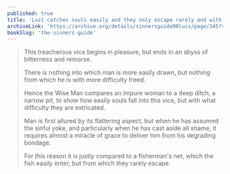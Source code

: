 ```yaml
---
published: true
title: 'Lust catches souls easily and they only escape rarely and with great difficulty'
archiveLink: 'https://archive.org/details/sinnersguide00luis/page/345?view=theater'
bookSlug: 'the-sinners-guide'
---
```


> This treacherous vice begins in pleasure, but ends in an abyss of bitterness and remorse.
>
> There is nothing into which man is more easily drawn, but nothing from which he is with more difficulty freed.
>
> Hence the Wise Man compares an impure woman to a deep ditch, a narrow pit, to show how easily souls fall into this vice, but with what difficulty they are extricated.
>
> Man is first allured by its flattering aspect, but when he has assumed the sinful yoke, and particularly when he has cast aside all shame, it requires almost a miracle of grace to deliver him from his degrading bondage.
>
> For this reason it is justly compared to a fisherman's net, which the fish easily enter, but from which they rarely escape.